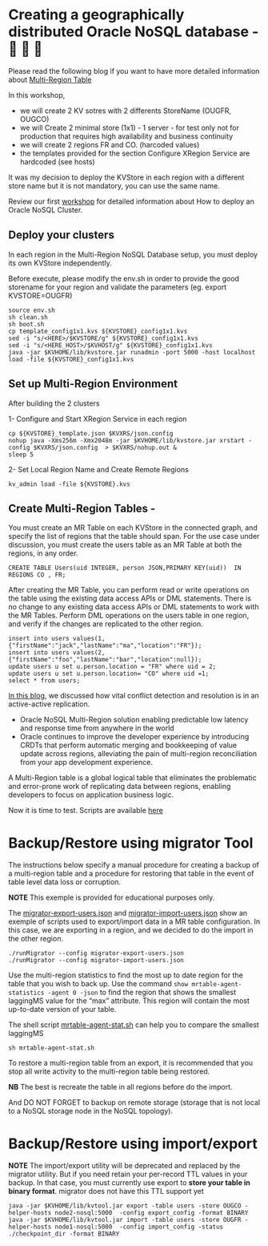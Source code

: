 # Creating a geographically distributed Oracle NoSQL database - 🚧 🚧 🚧 

Please read the following blog if you want to have more detailed information about [Multi-Region Table](https://blogs.oracle.com/nosql/oracle-nosql-database-multi-region-table-part1-v2)

In this workshop, 
* we will create 2 KV sotres with 2 differents StoreName (OUGFR, OUGCO) 
* we will Create 2 minimal store (1x1) - 1 server - for test only not for production that requires high availability and business continuity
* we will create 2 regions FR and CO. (harcoded values)
* the templates provided for the section Configure XRegion Service are hardcoded (see hosts)

It was my decision to deploy the KVStore in each region with a different store name but it is not mandatory, you can use the same name.

Review our first [workshop](./README.md) for detailed information about How to deploy an Oracle NoSQL Cluster.

## Deploy your clusters

In each region in the Multi-Region NoSQL Database setup, you must deploy its own KVStore independently.

Before execute, please modify the env.sh in order to provide the good storename for your region and validate the parameters (eg. export KVSTORE=OUGFR)

```
source env.sh
sh clean.sh
sh boot.sh
cp template_config1x1.kvs ${KVSTORE}_config1x1.kvs
sed -i "s/<HERE>/$KVSTORE/g" ${KVSTORE}_config1x1.kvs
sed -i "s/<HERE_HOST>/$KVHOST/g" ${KVSTORE}_config1x1.kvs
java -jar $KVHOME/lib/kvstore.jar runadmin -port 5000 -host localhost load -file ${KVSTORE}_config1x1.kvs
```

## Set up Multi-Region Environment

After building the 2 clusters

1- Configure and Start XRegion Service in each region
```
cp ${KVSTORE}_template.json $KVXRS/json.config
nohup java -Xms256m -Xmx2048m -jar $KVHOME/lib/kvstore.jar xrstart -config $KVXRS/json.config  > $KVXRS/nohup.out &
sleep 5
```
2- Set Local Region Name and Create Remote Regions
```
kv_admin load -file ${KVSTORE}.kvs
```

## Create Multi-Region Tables - 

You must create an MR Table on each KVStore in the connected graph, and specify the list of regions that the table should span. For the use case under discussion, you must create the users table as an MR Table at both the regions, in any order. 

````
CREATE TABLE Users(uid INTEGER, person JSON,PRIMARY KEY(uid))  IN REGIONS CO , FR;
````

After creating the MR Table, you can perform read or write operations on the table using the existing data access APIs or DML statements. There is no change to any existing
data access APIs or DML statements to work with the MR Tables. Perform DML operations on the users table in one region, and verify if the changes are replicated to the
other region. 

````
insert into users values(1,{"firstName":"jack","lastName":"ma","location":"FR"});
insert into users values(2, {"firstName":"foo","lastName":"bar","location":null});
update users u set u.person.location = "FR" where uid = 2;
update users u set u.person.location= "CO" where uid =1;
select * from users;
````

[In this blog](https://blogs.oracle.com/nosql/nosql-crdt), we discussed how vital conflict detection and resolution is in an active-active replication.
-    Oracle NoSQL Multi-Region solution enabling predictable low latency and response time from anywhere in the world
-    Oracle continues to improve the developer experience by introducing CRDTs that perform automatic merging and bookkeeping of value update across regions, alleviating the pain of multi-region reconciliation from your app development experience.

A Multi-Region table is a global logical table that eliminates the problematic and error-prone work of replicating data between regions, enabling developers to focus on application business logic.

Now it is time to test. Scripts are available [here](https://github.com/dario-vega/crdt-blog-nosql)


# Backup/Restore using migrator Tool
The instructions below specify a manual procedure for creating a backup of a multi-region table and a procedure for restoring that table in the event of table level data loss or corruption. 

**NOTE** This exemple is provided for educational purposes only.

The [migrator-export-users.json](./script/migrator-export-users.json) and [migrator-import-users.json](./script/migrator-import-users.json) show an exemple of scripts used to export/import data in a MR table configuration. In this case, we are exporting in a region, and we decided to do the import in the other region.

````
./runMigrator --config migrator-export-users.json
./runMigrator --config migrator-import-users.json
````
Use the multi-region statistics to find the most up to date region for the table that you wish to back up. Use the command `show mrtable-agent-statistics -agent 0 -json` to find the region that shows the smallest laggingMS value for the “max” attribute.  This region will contain the most up-to-date version of your table.

The shell script [mrtable-agent-stat.sh](./script/mrtable-agent-stat.sh) can  help you to compare the smallest laggingMS
````
sh mrtable-agent-stat.sh
````
To restore a multi-region table from an export, it is recommended that you stop all write activity to the multi-region table being restored.

**NB** The best is recreate the table in all regions before do the import.

And DO NOT FORGET to backup on remote storage (storage that is not local to a NoSQL storage node in the NoSQL topology).


# Backup/Restore using import/export
**NOTE** The import/export utility will be deprecated and replaced by the migrator utility.  But if you need retain your per-record TTL values in your backup. In that case, you must currently use export to **store your table in binary format**. migrator does not have this TTL support yet

````
java -jar $KVHOME/lib/kvtool.jar export -table users -store OUGCO -helper-hosts node2-nosql:5000  -config export_config -format BINARY
java -jar $KVHOME/lib/kvtool.jar import -table users -store OUGFR -helper-hosts node1-nosql:5000  -config import_config -status ./checkpoint_dir -format BINARY
````
